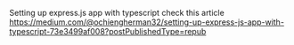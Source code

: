 Setting up express.js app with typescript check this article https://medium.com/@ochiengherman32/setting-up-express-js-app-with-typescript-73e3499af008?postPublishedType=repub
